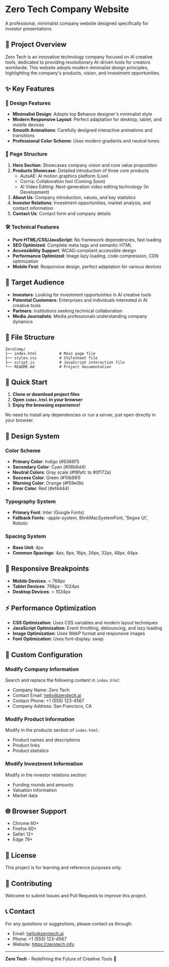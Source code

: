 # Zero Tech Company Website

A professional, minimalist company website designed specifically for investor presentations.

## 🚀 Project Overview

Zero Tech is an innovative technology company focused on AI creative tools, dedicated to providing revolutionary AI-driven tools for creators worldwide. This website adopts modern minimalist design principles, highlighting the company's products, vision, and investment opportunities.

## ✨ Key Features

### 🎨 Design Features
- **Minimalist Design**: Adopts top Behance designer's minimalist style
- **Modern Responsive Layout**: Perfect adaptation for desktop, tablet, and mobile devices
- **Smooth Animations**: Carefully designed interactive animations and transitions
- **Professional Color Scheme**: Uses modern gradients and neutral tones

### 📱 Page Structure
1. **Hero Section**: Showcases company vision and core value proposition
2. **Products Showcase**: Detailed introduction of three core products
   - AutoAE: AI motion graphics platform (Live)
   - Corrra: Collaboration tool (Coming Soon)
   - AI Video Editing: Next-generation video editing technology (In Development)
3. **About Us**: Company introduction, values, and key statistics
4. **Investor Relations**: Investment opportunities, market analysis, and contact information
5. **Contact Us**: Contact form and company details

### 🛠 Technical Features
- **Pure HTML/CSS/JavaScript**: No framework dependencies, fast loading
- **SEO Optimized**: Complete meta tags and semantic HTML
- **Accessibility Support**: WCAG-compliant accessible design
- **Performance Optimized**: Image lazy loading, code compression, CDN optimization
- **Mobile First**: Responsive design, perfect adaptation for various devices

## 🎯 Target Audience

- **Investors**: Looking for investment opportunities in AI creative tools
- **Potential Customers**: Enterprises and individuals interested in AI creative tools
- **Partners**: Institutions seeking technical collaboration
- **Media Journalists**: Media professionals understanding company dynamics

## 📁 File Structure

```
ZeroComp/
├── index.html          # Main page file
├── styles.css          # Stylesheet file
├── script.js           # JavaScript interaction file
└── README.md           # Project documentation
```

## 🚀 Quick Start

1. **Clone or download project files**
2. **Open `index.html` in your browser**
3. **Enjoy the browsing experience!**

No need to install any dependencies or run a server, just open directly in your browser.

## 🎨 Design System

### Color Scheme
- **Primary Color**: Indigo (#6366f1)
- **Secondary Color**: Cyan (#06b6d4)
- **Neutral Colors**: Gray scale (#f8fafc to #0f172a)
- **Success Color**: Green (#10b981)
- **Warning Color**: Orange (#f59e0b)
- **Error Color**: Red (#ef4444)

### Typography System
- **Primary Font**: Inter (Google Fonts)
- **Fallback Fonts**: -apple-system, BlinkMacSystemFont, 'Segoe UI', Roboto

### Spacing System
- **Base Unit**: 4px
- **Common Spacings**: 4px, 8px, 16px, 24px, 32px, 48px, 64px

## 📱 Responsive Breakpoints

- **Mobile Devices**: < 768px
- **Tablet Devices**: 768px - 1024px
- **Desktop Devices**: > 1024px

## ⚡ Performance Optimization

- **CSS Optimization**: Uses CSS variables and modern layout techniques
- **JavaScript Optimization**: Event throttling, debouncing, and lazy loading
- **Image Optimization**: Uses WebP format and responsive images
- **Font Optimization**: Uses font-display: swap

## 🔧 Custom Configuration

### Modify Company Information
Search and replace the following content in `index.html`:
- Company Name: Zero Tech
- Contact Email: hello@zerotech.ai
- Contact Phone: +1 (555) 123-4567
- Company Address: San Francisco, CA

### Modify Product Information
Modify in the products section of `index.html`:
- Product names and descriptions
- Product links
- Product statistics

### Modify Investment Information
Modify in the investor relations section:
- Funding rounds and amounts
- Valuation information
- Market data

## 🌐 Browser Support

- Chrome 60+
- Firefox 60+
- Safari 12+
- Edge 79+

## 📄 License

This project is for learning and reference purposes only.

## 🤝 Contributing

Welcome to submit Issues and Pull Requests to improve this project.

## 📞 Contact

For any questions or suggestions, please contact us through:

- Email: hello@zerotech.ai
- Phone: +1 (555) 123-4567
- Website: https://zerotech.info

---

**Zero Tech** - Redefining the Future of Creative Tools 🚀